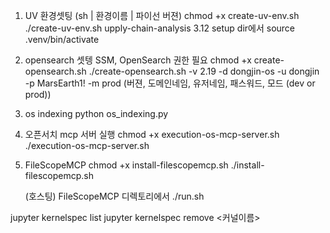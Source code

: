 
1. UV 환경셋팅 (sh | 환경이름 | 파이선 버젼)
    chmod +x create-uv-env.sh
    ./create-uv-env.sh upply-chain-analysis 3.12
    setup dir에서 source .venv/bin/activate


2. opensearch 셋텡
    SSM, OpenSearch 권한 필요
    chmod +x create-opensearch.sh
    ./create-opensearch.sh -v 2.19 -d dongjin-os -u dongjin -p MarsEarth1! -m prod
    (버젼, 도메인네임, 유저네임, 패스워드, 모드 (dev or prod))

3. os indexing
    python os_indexing.py 

4. 오픈서치 mcp 서버 실행
    chmod +x execution-os-mcp-server.sh
    ./execution-os-mcp-server.sh



2. FileScopeMCP
    chmod +x install-filescopemcp.sh
    ./install-filescopemcp.sh

    (호스팅) FileScopeMCP 디렉토리에서 ./run.sh



jupyter kernelspec list
jupyter kernelspec remove <커널이름>

